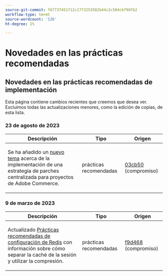 ```yaml
---
source-git-commit: f67737451f12c17f3253582b44c2c504cbf98fb2
workflow-type: tm+mt
source-wordcount: '126'
ht-degree: 1%

---
```

# Novedades en las prácticas recomendadas

## Novedades en las prácticas recomendadas de implementación

Esta página contiene cambios recientes que creemos que desea ver. Excluimos todas las actualizaciones menores, como la edición de copias, de esta lista.

### 23 de agosto de 2023

<table style="table-layout:auto;">
  <thead>
    <tr>
      <th>Descripción</th>
      <th>Tipo</th>
      <th>Origen</th>
    </tr>
  </thead>
  <tbody>
    <tr>
      <td><p>Se ha añadido un <a href="https://experienceleague.adobe.com/docs/commerce-operations/implementation-playbook/best-practices/maintenance/patching-at-scale.html">nuevo tema</a> acerca de la implementación de una estrategia de parches centralizada para proyectos de Adobe Commerce.</p>
</td>
      <td>prácticas recomendadas</td>
      <td><a href="https://github.com/AdobeDocs/commerce-operations.en/commit/03cb50be0cb18b6079c5c69aafc74c6099610fb0">03cb50</a> (compromiso)</td>
    </tr>
  </tbody>
</table><!-- date_group -->

### 9 de marzo de 2023

<table style="table-layout:auto;">
  <thead>
    <tr>
      <th>Descripción</th>
      <th>Tipo</th>
      <th>Origen</th>
    </tr>
  </thead>
  <tbody>
    <tr>
      <td><p>Actualizado <a href="https://experienceleague.adobe.com/docs/commerce-operations/implementation-playbook/best-practices/planning/redis-service-configuration.html">Prácticas recomendadas de configuración de Redis</a> con información sobre cómo separar la caché de la sesión y utilizar la compresión.</p>
</td>
      <td>prácticas recomendadas</td>
      <td><a href="https://github.com/AdobeDocs/commerce-operations.en/commit/f9d46893a25569b9cb00b45ab285758b3b74b410">f9d468</a> (compromiso)</td>
    </tr>
  </tbody>
</table><!-- date_group --><!-- month_group --><!-- year_group -->
